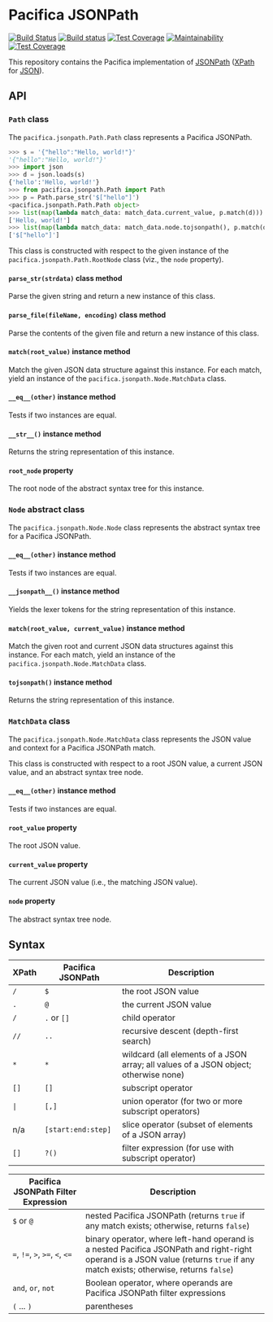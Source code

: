 # Pacifica JSONPath
[![Build Status](https://travis-ci.org/pacifica/template-jsonpath.svg?branch=master)](https://travis-ci.org/pacifica/pacifica-jsonpath)
[![Build status](https://ci.appveyor.com/api/projects/status/eg2r1y37yvxi0b5p?svg=true)](https://ci.appveyor.com/project/pacifica/pacifica-jsonpath)
[![Test Coverage](https://api.codeclimate.com/v1/badges/d6149dbe182a3c761089/test_coverage)](https://codeclimate.com/github/pacifica/pacifica-jsonpath/test_coverage)
[![Maintainability](https://api.codeclimate.com/v1/badges/f2dba248b1a7966e5a49/maintainability)](https://codeclimate.com/github/pacifica/pacifica-jsonpath/maintainability)
[![Test Coverage](https://api.codeclimate.com/v1/badges/f2dba248b1a7966e5a49/test_coverage)](https://codeclimate.com/github/pacifica/pacifica-jsonpath/test_coverage)

This repository contains the Pacifica implementation of [JSONPath](http://goessner.net/articles/JsonPath/) ([XPath](https://www.w3.org/TR/xpath/all/) for [JSON](https://www.json.org/)).

## API

### `Path` class

The `pacifica.jsonpath.Path.Path` class represents a Pacifica JSONPath.

```python
>>> s = '{"hello":"Hello, world!"}'
'{"hello":"Hello, world!"}'
>>> import json
>>> d = json.loads(s)
{'hello':'Hello, world!'}
>>> from pacifica.jsonpath.Path import Path
>>> p = Path.parse_str('$["hello"]')
<pacifica.jsonpath.Path.Path object>
>>> list(map(lambda match_data: match_data.current_value, p.match(d)))
['Hello, world!']
>>> list(map(lambda match_data: match_data.node.tojsonpath(), p.match(d)))
['$["hello"]']
```

This class is constructed with respect to the given instance of the `pacifica.jsonpath.Path.RootNode` class (viz., the `node` property).

#### `parse_str(strdata)` class method

Parse the given string and return a new instance of this class.

#### `parse_file(fileName, encoding)` class method

Parse the contents of the given file and return a new instance of this class.

#### `match(root_value)` instance method

Match the given JSON data structure against this instance.
For each match, yield an instance of the `pacifica.jsonpath.Node.MatchData` class.

#### `__eq__(other)` instance method

Tests if two instances are equal.

#### `__str__()` instance method

Returns the string representation of this instance.

#### `root_node` property

The root node of the abstract syntax tree for this instance.

### `Node` abstract class

The `pacifica.jsonpath.Node.Node` class represents the abstract syntax tree for a Pacifica JSONPath.

#### `__eq__(other)` instance method

Tests if two instances are equal.

#### `__jsonpath__()` instance method

Yields the lexer tokens for the string representation of this instance.

#### `match(root_value, current_value)` instance method

Match the given root and current JSON data structures against this instance.
For each match, yield an instance of the `pacifica.jsonpath.Node.MatchData` class.

#### `tojsonpath()` instance method

Returns the string representation of this instance.

### `MatchData` class

The `pacifica.jsonpath.Node.MatchData` class represents the JSON value and context for a Pacifica JSONPath match.

This class is constructed with respect to a root JSON value, a current JSON value, and an abstract syntax tree node.

#### `__eq__(other)` instance method

Tests if two instances are equal.

#### `root_value` property

The root JSON value.

#### `current_value` property

The current JSON value (i.e., the matching JSON value).

#### `node` property

The abstract syntax tree node.

## Syntax

| XPath | Pacifica JSONPath | Description |
| - | - | - |
| `/` | `$` | the root JSON value |
| `.` | `@` | the current JSON value |
| `/` | `.` or `[]` | child operator |
| `//` | `..` | recursive descent (depth-first search) |
| `*` | `*` | wildcard (all elements of a JSON array; all values of a JSON object; otherwise none) |
| `[]` | `[]` | subscript operator |
| <code>&#124;</code> | `[,]` | union operator (for two or more subscript operators) |
| n/a | `[start:end:step]` | slice operator (subset of elements of a JSON array) |
| `[]` | `?()` | filter expression (for use with subscript operator) |

| Pacifica JSONPath Filter Expression | Description |
| - | - |
| `$` or `@` | nested Pacifica JSONPath (returns `true` if any match exists; otherwise, returns `false`) |
| `=`, `!=`, `>`, `>=`, `<`, `<=` | binary operator, where left-hand operand is a nested Pacifica JSONPath and right-right operand is a JSON value (returns `true` if any match exists; otherwise, returns `false`) |
| `and`, `or`, `not` | Boolean operator, where operands are Pacifica JSONPath filter expressions |
| `(` ... `)` | parentheses |
